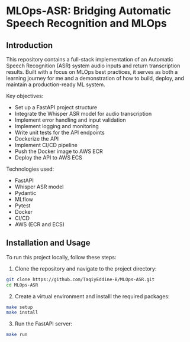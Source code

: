# MLOps-ASR: Bridging Automatic Speech Recognition and MLOps

## Introduction

This repository contains a full-stack implementation of an Automatic Speech Recognition (ASR) system audio inputs and return transcription results.
Built with a focus on MLOps best practices, it serves as both a learning journey for me and a demonstration of how to build, deploy, and maintain a production-ready ML system.

Key objectives:

- Set up a FastAPI project structure
- Integrate the Whisper ASR model for audio transcription
- Implement error handling and input validation
- Implement logging and monitoring
- Write unit tests for the API endpoints
- Dockerize the API
- Implement CI/CD pipeline
- Push the Docker image to AWS ECR
- Deploy the API to AWS ECS


Technologies used:

- FastAPI
- Whisper ASR model
- Pydantic
- MLflow
- Pytest
- Docker
- CI/CD
- AWS (ECR and ECS)

## Installation and Usage
To run this project locally, follow these steps:
1. Clone the repository and navigate to the project directory:
```bash
git clone https://github.com/TaqiyEddine-B/MLOps-ASR.git
cd MLOps-ASR
```
2. Create a virtual environment and installl the required packages:
```bash
make setup
make install
```
3. Run the FastAPI server:
```bash
make run
```
